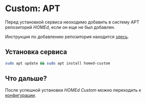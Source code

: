 # Custom: APT

Перед установкой сервиса неоходимо добавить в систему APT репозиторий _HOMEd_, если он еще не был добавлен.

Инструкция по добавлению репозитория находится [здесь](/common/apt/).

## Установка сервиса

```bash
sudo apt update && sudo apt install homed-custom
```

## Что дальше?

После успешной установки _HOMEd Custom_ можно переходить к [конфигурации](/custom/configuration/).
